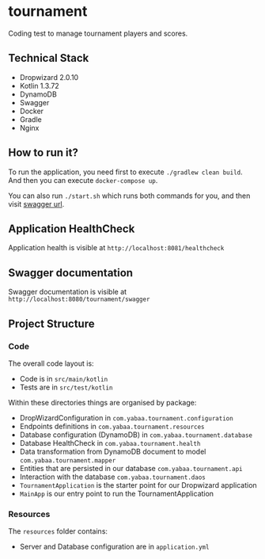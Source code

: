# tournament

Coding test to manage tournament players and scores.

## Technical Stack

* Dropwizard 2.0.10
* Kotlin 1.3.72
* DynamoDB
* Swagger
* Docker
* Gradle
* Nginx

## How to run it?

To run the application, you need first to execute `./gradlew clean build`. And then you can execute `docker-compose up`.

You can also run `./start.sh` which runs both commands for you, and then visit [swagger url](http://localhost:8080/tournament/swagger).

## Application HealthCheck

Application health is visible at `http://localhost:8081/healthcheck`

## Swagger documentation

Swagger documentation is visible at `http://localhost:8080/tournament/swagger`

## Project Structure

### Code
The overall code layout is:

* Code is in `src/main/kotlin`
* Tests are in `src/test/kotlin`

Within these directories things are organised by package:

* DropWizardConfiguration in `com.yabaa.tournament.configuration`
* Endpoints definitions in `com.yabaa.tournament.resources`
* Database configuration (DynamoDB) in `com.yabaa.tournament.database`
* Database HealthCheck in `com.yabaa.tournament.health`
* Data transformation from DynamoDB document to model `com.yabaa.tournament.mapper`
* Entities that are persisted in our database `com.yabaa.tournament.api`
* Interaction with the database `com.yabaa.tournament.daos`
* `TournamentApplication` is the starter point for our Dropwizard application
* `MainApp` is our entry point to run the TournamentApplication

### Resources
The `resources` folder contains:
* Server and Database configuration are in `application.yml`

